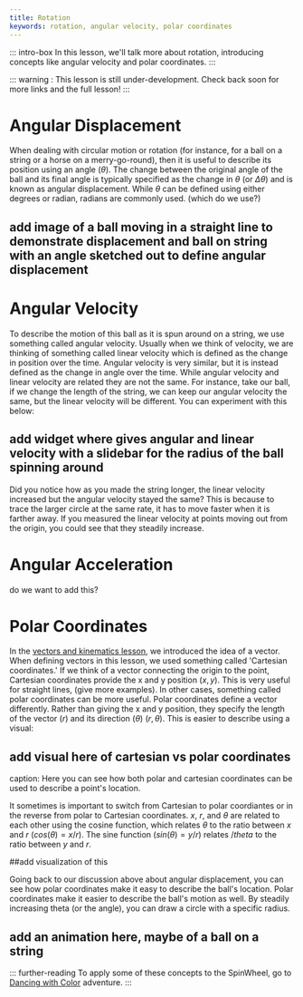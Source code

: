 ```yaml
---
title: Rotation
keywords: rotation, angular velocity, polar coordinates
---
```


::: intro-box
In this lesson, we'll talk more about rotation, introducing concepts like angular velocity and polar coordinates. 
:::

::: warning :
This lesson is still under-development. Check back soon for more links and the full lesson!
:::


<!--TODO: Intro will go here.-->

# Angular Displacement
When dealing with circular motion or rotation (for instance, for a ball on a string or a horse on a merry-go-round), then it is useful to describe its position using an angle ($\theta$). The change between the original angle of the ball and its final angle is typically specified as the change in $\theta$ (or $\Delta \theta$) and is known as angular displacement. While $\theta$ can be defined using either degrees or radian, radians are commonly used. (which do we use?)

## add image of a ball moving in a straight line to demonstrate displacement and ball on string with an angle sketched out to define angular displacement

# Angular Velocity 
To describe the motion of this ball as it is spun around on a string, we use something called angular velocity. Usually when we think of velocity, we are thinking of something called linear velocity which is defined as the change in position over the time. Angular velocity is very similar, but it is instead defined as the change in angle over the time. While angular velocity and linear velocity are related they are not the same. For instance, take our ball, if we change the length of the string, we can keep our angular velocity the same, but the linear velocity will be different. You can experiment with this below:

## add widget where gives angular and linear velocity with a slidebar for the radius of the ball spinning around 

Did you notice how as you made the string longer, the linear velocity increased but the angular velocity stayed the same? This is because to trace the larger circle at the same rate, it has to move faster when it is farther away. If you measured the linear velocity at points moving out from the origin, you could see that they steadily increase.

# Angular Acceleration
do we want to add this?


# Polar Coordinates
In the [vectors and kinematics lesson](/vectors), we introduced the idea of a vector. When defining vectors in this lesson, we used something called 'Cartesian coordinates.' If we think of a vector connecting the origin to the point, Cartesian coordinates provide the x and y position $(x, y)$. This is very useful for straight lines, (give more examples). In other cases, something called polar coordinates can be more useful. Polar coordinates define a vector differently. Rather than giving the x and y position, they specify the length of the vector ($r$) and its direction ($\theta$) $(r, \theta)$. This is easier to describe using a visual:

## add visual here of cartesian vs polar coordinates
caption: Here you can see how both polar and cartesian coordinates can be used to describe a point's location.

It sometimes is important to switch from Cartesian to polar coordiantes or in the reverse from polar to Cartesian coordinates. $x$, $r$, and $\theta$ are related to each other using the cosine function, which relates $\theta$ to the ratio between $x$ and $r$ ($cos(\theta) = x/r$). The sine function ($sin(\theta) = y/r$) relates $/theta$ to the ratio between $y$ and $r$.

##add visualization of this

Going back to our discussion above about angular displacement, you can see how polar coordinates make it easy to describe the ball's location. Polar coordinates make it easier to describe the ball's motion as well. By steadily increasing theta (or the angle), you can draw a circle with a specific radius.

## add an animation here, maybe of a ball on a string






::: further-reading 
To apply some of these concepts to the SpinWheel, go to [Dancing with Color](/dancing) adventure.
::: 
